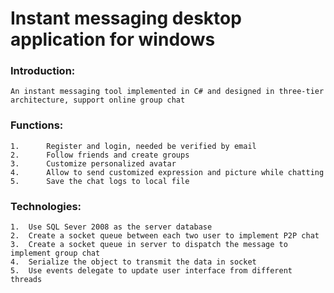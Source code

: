 Instant messaging desktop application for windows
================

### Introduction: 
    An instant messaging tool implemented in C# and designed in three-tier architecture, support online group chat 
### Functions:
    1.  	Register and login, needed be verified by email
    2.  	Follow friends and create groups
    3.  	Customize personalized avatar
    4.  	Allow to send customized expression and picture while chatting
    5.  	Save the chat logs to local file
### Technologies:
    1.	Use SQL Sever 2008 as the server database
    2.	Create a socket queue between each two user to implement P2P chat
    3.	Create a socket queue in server to dispatch the message to implement group chat
    4.	Serialize the object to transmit the data in socket
    5.	Use events delegate to update user interface from different threads



